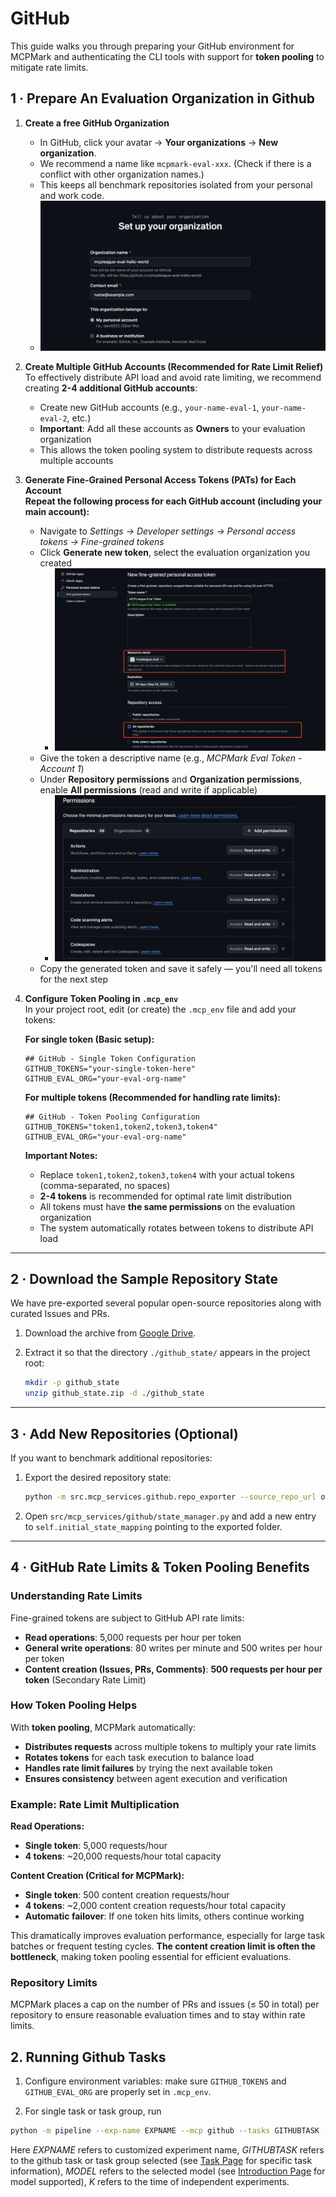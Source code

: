 # GitHub
This guide walks you through preparing your GitHub environment for MCPMark and authenticating the CLI tools with support for **token pooling** to mitigate rate limits.

## 1 · Prepare An Evaluation Organization in Github

1. **Create a free GitHub Organization**  
   - In GitHub, click your avatar → **Your organizations** → **New organization**.  
   - We recommend a name like `mcpmark-eval-xxx`. (Check if there is a conflict with other organization names.)
   - This keeps all benchmark repositories isolated from your personal and work code.  
   - ![Create Org](../../asset/github/github_create_org.png)

2. **Create Multiple GitHub Accounts (Recommended for Rate Limit Relief)**  
   To effectively distribute API load and avoid rate limiting, we recommend creating **2-4 additional GitHub accounts**:
   - Create new GitHub accounts (e.g., `your-name-eval-1`, `your-name-eval-2`, etc.)
   - **Important**: Add all these accounts as **Owners** to your evaluation organization
   - This allows the token pooling system to distribute requests across multiple accounts

3. **Generate Fine-Grained Personal Access Tokens (PATs) for Each Account**  
   **Repeat the following process for each GitHub account (including your main account):**
   - Navigate to *Settings → Developer settings → Personal access tokens → Fine-grained tokens*
   - Click **Generate new token**, select the evaluation organization you created
      - ![Create Token](../../asset/github/github_create_token.png)  
   - Give the token a descriptive name (e.g., *MCPMark Eval Token - Account 1*)
   - Under **Repository permissions** and **Organization permissions**, enable **All permissions** (read and write if applicable)
      - ![Token Permissions](../../asset/github/github_token_permissions.png)
   - Copy the generated token and save it safely — you'll need all tokens for the next step

4. **Configure Token Pooling in `.mcp_env`**  
   In your project root, edit (or create) the `.mcp_env` file and add your tokens:
   
   **For single token (Basic setup):**
   ```env
   ## GitHub - Single Token Configuration
   GITHUB_TOKENS="your-single-token-here"
   GITHUB_EVAL_ORG="your-eval-org-name"
   ```

   **For multiple tokens (Recommended for handling rate limits):**
   ```env
   ## GitHub - Token Pooling Configuration
   GITHUB_TOKENS="token1,token2,token3,token4"
   GITHUB_EVAL_ORG="your-eval-org-name"
   ```

   **Important Notes:**
   - Replace `token1,token2,token3,token4` with your actual tokens (comma-separated, no spaces)
   - **2-4 tokens** is recommended for optimal rate limit distribution
   - All tokens must have **the same permissions** on the evaluation organization
   - The system automatically rotates between tokens to distribute API load

---

## 2 · Download the Sample Repository State

We have pre-exported several popular open-source repositories along with curated Issues and PRs.

1. Download the archive from [Google Drive](https://drive.google.com/drive/folders/16bFDjdtqJYzYJlqKcjKBGomo8DwOhWcN?usp=drive_link).  
2. Extract it so that the directory `./github_state/` appears in the project root:

   ```bash
   mkdir -p github_state
   unzip github_state.zip -d ./github_state
   ```

---

## 3 · Add New Repositories (Optional)

If you want to benchmark additional repositories:

1. Export the desired repository state:
   ```bash
   python -m src.mcp_services.github.repo_exporter --source_repo_url owner/name --max-issues 20 --max-pulls 5
   ```
2. Open `src/mcp_services/github/state_manager.py` and add a new entry to `self.initial_state_mapping` pointing to the exported folder.

---

## 4 · GitHub Rate Limits & Token Pooling Benefits

### Understanding Rate Limits
Fine-grained tokens are subject to GitHub API rate limits:
- **Read operations**: 5,000 requests per hour per token
- **General write operations**: 80 writes per minute and 500 writes per hour per token
- **Content creation (Issues, PRs, Comments)**: **500 requests per hour per token** (Secondary Rate Limit)

### How Token Pooling Helps
With **token pooling**, MCPMark automatically:
- **Distributes requests** across multiple tokens to multiply your rate limits
- **Rotates tokens** for each task execution to balance load
- **Handles rate limit failures** by trying the next available token
- **Ensures consistency** between agent execution and verification

### Example: Rate Limit Multiplication
**Read Operations:**
- **Single token**: 5,000 requests/hour
- **4 tokens**: ~20,000 requests/hour total capacity

**Content Creation (Critical for MCPMark):**
- **Single token**: 500 content creation requests/hour
- **4 tokens**: ~2,000 content creation requests/hour total capacity
- **Automatic failover**: If one token hits limits, others continue working

This dramatically improves evaluation performance, especially for large task batches or frequent testing cycles. **The content creation limit is often the bottleneck**, making token pooling essential for efficient evaluations.

### Repository Limits
MCPMark places a cap on the number of PRs and issues (≤ 50 in total) per repository to ensure reasonable evaluation times and to stay within rate limits.


## 2. Running Github Tasks

1. Configure environment variables: make sure `GITHUB_TOKENS` and `GITHUB_EVAL_ORG` are properly set in `.mcp_env`.

2. For single task or task group, run 
```bash
python -m pipeline --exp-name EXPNAME --mcp github --tasks GITHUBTASK --models MODEL --k K
```
Here *EXPNAME* refers to customized experiment name, *GITHUBTASK* refers to the github task or task group selected (see [Task Page](../datasets/task.md) for specific task information), *MODEL* refers to the selected model (see [Introduction Page](../introduction.md) for model supported), *K* refers to the time of independent experiments.